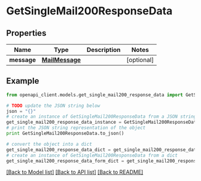 # GetSingleMail200ResponseData


## Properties
Name | Type | Description | Notes
------------ | ------------- | ------------- | -------------
**message** | [**MailMessage**](MailMessage.md) |  | [optional] 

## Example

```python
from openapi_client.models.get_single_mail200_response_data import GetSingleMail200ResponseData

# TODO update the JSON string below
json = "{}"
# create an instance of GetSingleMail200ResponseData from a JSON string
get_single_mail200_response_data_instance = GetSingleMail200ResponseData.from_json(json)
# print the JSON string representation of the object
print GetSingleMail200ResponseData.to_json()

# convert the object into a dict
get_single_mail200_response_data_dict = get_single_mail200_response_data_instance.to_dict()
# create an instance of GetSingleMail200ResponseData from a dict
get_single_mail200_response_data_form_dict = get_single_mail200_response_data.from_dict(get_single_mail200_response_data_dict)
```
[[Back to Model list]](../README.md#documentation-for-models) [[Back to API list]](../README.md#documentation-for-api-endpoints) [[Back to README]](../README.md)


